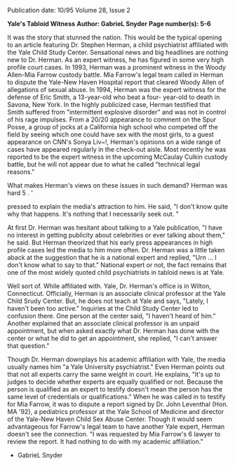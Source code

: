 Publication date: 10/95
Volume 28, Issue 2

**Yale's Tabloid Witness**
**Author: GabrieL Snyder**
**Page number(s): 5-6**

It was the story that stunned the nation. 
This would be the typical opening to an 
article featuring Dr. Stephen Herman, a child 
psychiatrist affiliated with the Yale Child 
Study Center. Sensational news and big 
headlines are nothing new to Dr. Herman. As 
an expert witness, he has figured in some very 
high profile court cases. In 1993, Herman was 
a prominent witness in the Woody Allen-Mia 
Farrow custody battle. Mia Farrow's legal team 
called in Herman to dispute the Yale-New 
Haven Hospital report that cleared Woody 
Allen of allegations of sexual abuse. In 1994, 
Herman was the expert witness for the defense 
of Eric Smith, a 13-year-old who beat a four-
year-old to death in Savona, New York. In the 
highly publicized case, Herman testified that 
Smith suffered from "intermittent explosive 
disorder" and was not in control of his rage 
impulses. From a 20/20 appearance to 
comment on the Spur Posse, a group of jocks 
at a California high school who competed off 
the field by seeing which one could have sex 
with the most girls, to a guest appearance on 
CNN's Sonya Liv~!, Herman's opinions on a 
wide range of cases have appeared regularly in 
the check-out aisle. Most recently he was 
reported to be the expert witness in the 
upcoming McCaulay Culkin custody battle, 
but he will not appear due to what he called 
"technical legal reasons."

What makes Herman's views on these 
issues in such demand? Herman was hard
5 
. 
'


pressed to explain the media's attraction to 
him. He said, "I don't know quite why that 
happens. It's nothing that I necessarily seek 
out. "

At first Dr. Herman was hesitant about 
talking to a Yale publication, "I have no 
interest in getting publicity about celebrities 
or ever talking about them," he said. But 
Herman theorized that his early press 
appearances in high profile cases led the media 
to him more often. Dr. Herman was a little 
taken aback at the suggestion that he is a 
national expert and replied, "Urn ... I don't 
know what to say to that." National expert or 
not, the fact remains that one of the most 
widely quoted child psychiatrists in tabloid 
news is at Yale.

Well sort of. While affiliated with. Yale, 
Dr. Herman's office is 
in Wilton, 
Connecticut. Officially, Herman is an 
associate clinical professor at the Yale Child 
Srudy Center. But, he does not teach at Yale 
and says, "Lately, I haven't been too active." 
Inquiries at the Child Study Center led to 
confusion there. One person at the center 
said, "I haven't heard of him." Another 
explained that an associate clinical professor is 
an unpaid appointment, but when asked 
exactly what Dr. Herman has done with the 
center or what he did to get an appointment, 
she replied, "I can't answer that question."

Though Dr. Herman downplays his 
academic affiliation with Yale, the media 
usually names him "a Yale University 
psychiatrist." Even Herman points out that 
not all experts carry the same weight in court. 
He explains, "It's up to judges to decide 
whether experts are equally qualified or not. 
Because the person is qualified as an expert to 
testify doesn't mean the person has the same 
level of credentials or qualifications." When 
he was called in to testify for Mia Farrow, it 
was to dispute a report signed by Dr. John 
Leventhal (Hon. MA '92), a pediatrics 
professor at the Yale School of Medicine and 
director of the Yale-New Haven Child Sex 
Abuse Center. Though it would seem 
advantageous for Farrow's legal team to have 
another Yale expert, Herman doesn't see the 
connection. "I was requested by Mia Farrow's 
6 
lawyer to review the report. It had nothing to 
do with my academic affiliation."

- GabrieL Snyder